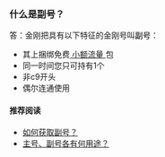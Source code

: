 ### 什么是副号？
答：金刚把具有以下特征的金刚号叫<font color="Black">副号</font>：
- 其上捆绑免费[ 小额流量 ](https://a2zitpro.github.io/web/小额流量)包
- 同一时间您只可持有1个
- 非c9开头
- 偶尔连通使用

#### 推荐阅读
- [如何获取副号？](https://a2zitpro.github.io/web/获取副号)
- [主号、副号各有何用途？](https://a2zitpro.github.io/web/主号和副号的用途)

